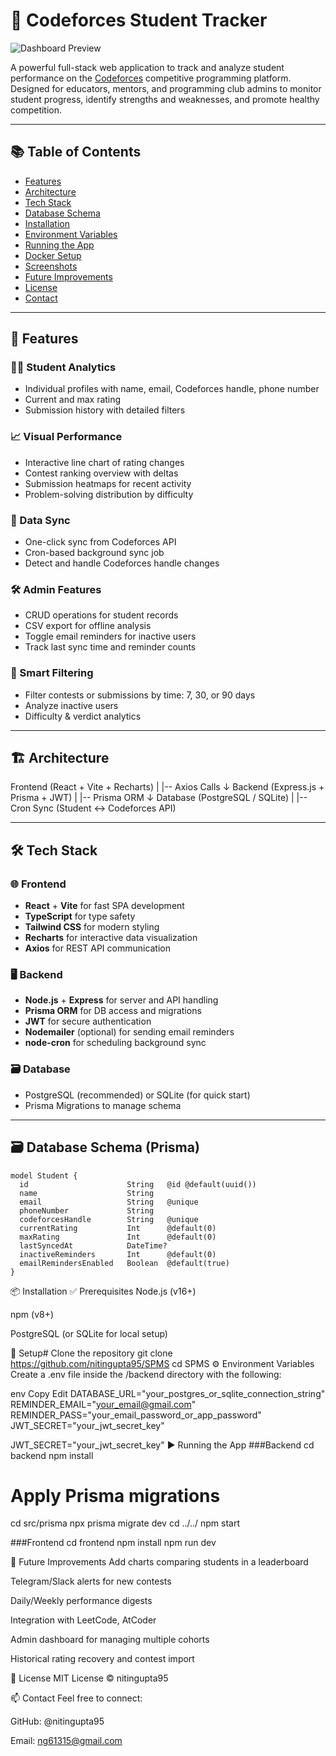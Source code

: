 # 🚀 Codeforces Student Tracker

![Dashboard Preview](https://res.cloudinary.com/draw-app/image/upload/v1750327297/Screenshot_2025-06-19_153023_dt9xy7.png)

A powerful full-stack web application to track and analyze student performance on the [Codeforces](https://codeforces.com/) competitive programming platform. Designed for educators, mentors, and programming club admins to monitor student progress, identify strengths and weaknesses, and promote healthy competition.

---

## 📚 Table of Contents

- [Features](#-features)
- [Architecture](#-architecture)
- [Tech Stack](#-tech-stack)
- [Database Schema](#-database-schema)
- [Installation](#-installation)
- [Environment Variables](#-environment-variables)
- [Running the App](#-running-the-app)
- [Docker Setup](#-docker-setup)
- [Screenshots](#-screenshots)
- [Future Improvements](#-future-improvements)
- [License](#-license)
- [Contact](#-contact)

---

## 🌟 Features

### 👨‍🎓 Student Analytics
- Individual profiles with name, email, Codeforces handle, phone number
- Current and max rating
- Submission history with detailed filters

### 📈 Visual Performance
- Interactive line chart of rating changes
- Contest ranking overview with deltas
- Submission heatmaps for recent activity
- Problem-solving distribution by difficulty

### 🔄 Data Sync
- One-click sync from Codeforces API
- Cron-based background sync job
- Detect and handle Codeforces handle changes

### 🛠️ Admin Features
- CRUD operations for student records
- CSV export for offline analysis
- Toggle email reminders for inactive users
- Track last sync time and reminder counts

### 🧠 Smart Filtering
- Filter contests or submissions by time: 7, 30, or 90 days
- Analyze inactive users
- Difficulty & verdict analytics

---

## 🏗 Architecture
Frontend (React + Vite + Recharts)
|
|-- Axios Calls
↓
Backend (Express.js + Prisma + JWT)
|
|-- Prisma ORM
↓
Database (PostgreSQL / SQLite)
|
|-- Cron Sync (Student <-> Codeforces API)


---

## 🛠 Tech Stack

### 🌐 Frontend
- **React** + **Vite** for fast SPA development
- **TypeScript** for type safety
- **Tailwind CSS** for modern styling
- **Recharts** for interactive data visualization
- **Axios** for REST API communication

### 🖥 Backend
- **Node.js** + **Express** for server and API handling
- **Prisma ORM** for DB access and migrations
- **JWT** for secure authentication
- **Nodemailer** (optional) for sending email reminders
- **node-cron** for scheduling background sync

### 🗃 Database
- PostgreSQL (recommended) or SQLite (for quick start)
- Prisma Migrations to manage schema

---

## 🗃️ Database Schema (Prisma)

```prisma
model Student {
  id                      String   @id @default(uuid())
  name                    String
  email                   String   @unique
  phoneNumber             String
  codeforcesHandle        String   @unique
  currentRating           Int      @default(0)
  maxRating               Int      @default(0)
  lastSyncedAt            DateTime?
  inactiveReminders       Int      @default(0)
  emailRemindersEnabled   Boolean  @default(true)
}
```

📦 Installation
✅ Prerequisites
Node.js (v16+)

npm (v8+)

PostgreSQL (or SQLite for local setup)

🔧 Setup# Clone the repository
git clone https://github.com/nitingupta95/SPMS
cd SPMS
⚙️ Environment Variables
Create a .env file inside the /backend directory with the following:

env
Copy
Edit
DATABASE_URL="your_postgres_or_sqlite_connection_string"
REMINDER_EMAIL="your_email@gmail.com"
REMINDER_PASS="your_email_password_or_app_password"
JWT_SECRET="your_jwt_secret_key"


JWT_SECRET="your_jwt_secret_key"
▶️ Running the App
###Backend
cd backend
npm install
# Apply Prisma migrations
cd src/prisma
npx prisma migrate dev
cd ../../
npm start

 
 
###Frontend
cd frontend
npm install
npm run dev

📌 Future Improvements
 Add charts comparing students in a leaderboard

 Telegram/Slack alerts for new contests

 Daily/Weekly performance digests

 Integration with LeetCode, AtCoder

 Admin dashboard for managing multiple cohorts

 Historical rating recovery and contest import

 📜 License
MIT License © nitingupta95

📫 Contact
Feel free to connect:

GitHub: @nitingupta95

Email: ng61315@gmail.com

